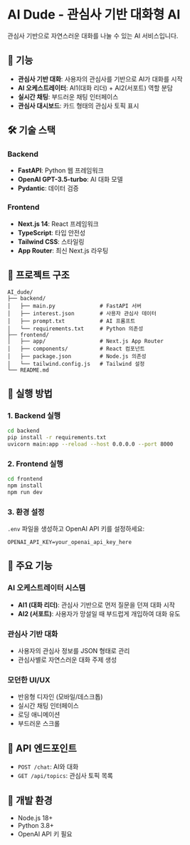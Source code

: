 # AI Dude - 관심사 기반 대화형 AI

관심사 기반으로 자연스러운 대화를 나눌 수 있는 AI 서비스입니다.

## 🚀 기능

- **관심사 기반 대화**: 사용자의 관심사를 기반으로 AI가 대화를 시작
- **AI 오케스트레이터**: AI1(대화 리더) + AI2(서포트) 역할 분담
- **실시간 채팅**: 부드러운 채팅 인터페이스
- **관심사 대시보드**: 카드 형태의 관심사 토픽 표시

## 🛠️ 기술 스택

### Backend
- **FastAPI**: Python 웹 프레임워크
- **OpenAI GPT-3.5-turbo**: AI 대화 모델
- **Pydantic**: 데이터 검증

### Frontend
- **Next.js 14**: React 프레임워크
- **TypeScript**: 타입 안전성
- **Tailwind CSS**: 스타일링
- **App Router**: 최신 Next.js 라우팅

## 📁 프로젝트 구조

```
AI_dude/
├── backend/
│   ├── main.py              # FastAPI 서버
│   ├── interest.json        # 사용자 관심사 데이터
│   ├── prompt.txt           # AI 프롬프트
│   └── requirements.txt     # Python 의존성
├── frontend/
│   ├── app/                 # Next.js App Router
│   ├── components/          # React 컴포넌트
│   ├── package.json         # Node.js 의존성
│   └── tailwind.config.js   # Tailwind 설정
└── README.md
```

## 🚀 실행 방법

### 1. Backend 실행

```bash
cd backend
pip install -r requirements.txt
uvicorn main:app --reload --host 0.0.0.0 --port 8000
```

### 2. Frontend 실행

```bash
cd frontend
npm install
npm run dev
```

### 3. 환경 설정

`.env` 파일을 생성하고 OpenAI API 키를 설정하세요:

```env
OPENAI_API_KEY=your_openai_api_key_here
```

## 🎯 주요 기능

### AI 오케스트레이터 시스템
- **AI1 (대화 리더)**: 관심사 기반으로 먼저 질문을 던져 대화 시작
- **AI2 (서포트)**: 사용자가 망설일 때 부드럽게 개입하여 대화 유도

### 관심사 기반 대화
- 사용자의 관심사 정보를 JSON 형태로 관리
- 관심사별로 자연스러운 대화 주제 생성

### 모던한 UI/UX
- 반응형 디자인 (모바일/데스크톱)
- 실시간 채팅 인터페이스
- 로딩 애니메이션
- 부드러운 스크롤

## 📝 API 엔드포인트

- `POST /chat`: AI와 대화
- `GET /api/topics`: 관심사 토픽 목록

## 🔧 개발 환경

- Node.js 18+
- Python 3.8+
- OpenAI API 키 필요 
